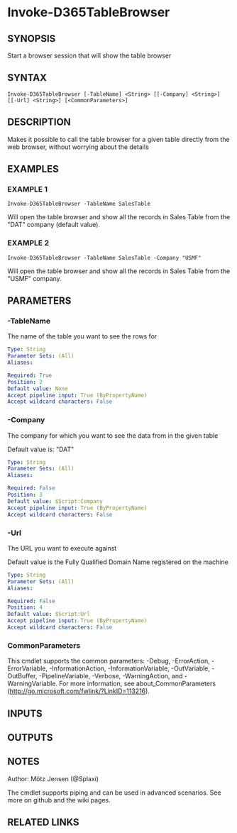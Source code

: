 ﻿---
external help file: d365fo.tools-help.xml
Module Name: d365fo.tools
online version:
schema: 2.0.0
---

# Invoke-D365TableBrowser

## SYNOPSIS
Start a browser session that will show the table browser

## SYNTAX

```
Invoke-D365TableBrowser [-TableName] <String> [[-Company] <String>] [[-Url] <String>] [<CommonParameters>]
```

## DESCRIPTION
Makes it possible to call the table browser for a given table directly from the web browser, without worrying about the details

## EXAMPLES

### EXAMPLE 1
```
Invoke-D365TableBrowser -TableName SalesTable
```

Will open the table browser and show all the records in Sales Table from the "DAT" company (default value).

### EXAMPLE 2
```
Invoke-D365TableBrowser -TableName SalesTable -Company "USMF"
```

Will open the table browser and show all the records in Sales Table from the "USMF" company.

## PARAMETERS

### -TableName
The name of the table you want to see the rows for

```yaml
Type: String
Parameter Sets: (All)
Aliases:

Required: True
Position: 2
Default value: None
Accept pipeline input: True (ByPropertyName)
Accept wildcard characters: False
```

### -Company
The company for which you want to see the data from in the given table

Default value is: "DAT"

```yaml
Type: String
Parameter Sets: (All)
Aliases:

Required: False
Position: 3
Default value: $Script:Company
Accept pipeline input: True (ByPropertyName)
Accept wildcard characters: False
```

### -Url
The URL you want to execute against

Default value is the Fully Qualified Domain Name registered on the machine

```yaml
Type: String
Parameter Sets: (All)
Aliases:

Required: False
Position: 4
Default value: $Script:Url
Accept pipeline input: True (ByPropertyName)
Accept wildcard characters: False
```

### CommonParameters
This cmdlet supports the common parameters: -Debug, -ErrorAction, -ErrorVariable, -InformationAction, -InformationVariable, -OutVariable, -OutBuffer, -PipelineVariable, -Verbose, -WarningAction, and -WarningVariable.
For more information, see about_CommonParameters (http://go.microsoft.com/fwlink/?LinkID=113216).

## INPUTS

## OUTPUTS

## NOTES
Author: Mötz Jensen (@Splaxi)

The cmdlet supports piping and can be used in advanced scenarios.
See more on github and the wiki pages.

## RELATED LINKS
